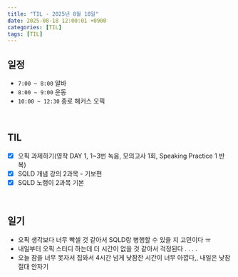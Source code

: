 ```yaml
---
title: "TIL - 2025년 8월 18일"
date: 2025-08-18 12:00:01 +0900
categories: [TIL]
tags: [TIL]
---
```


## 일정

- `7:00 ~ 8:00` 알바
- `8:00 ~ 9:00` 운동
- `10:00 ~ 12:30` 종로 해커스 오픽

<br>

## TIL
- [x] 오픽 과제하기(영작 DAY 1, 1~3번 녹음, 모의고사 1회, Speaking Practice 1 반복)
- [x] SQLD 개념 강의 2과목 - 기보편
- [x] SQLD 노랭이 2과목 기본

<br>

## 일기

- 오픽 생각보다 너무 빡셀 것 같아서 SQLD랑 병행할 수 있을 지 고민이다 ㅠ
- 내일부터 오픽 스터디 하는데 더 시간이 없을 것 같아서 걱정된다 . . . .
- 오늘 잠을 너무 못자서 집와서 4시간 넘게 낮잠잔 시간이 너무 아깝다,, 내일은 낮잠 절대 안자기
